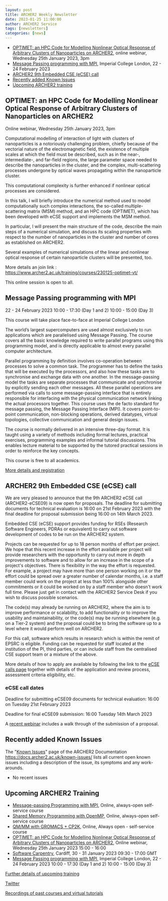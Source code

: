 ```yaml
---
layout: post
title: ARCHER2 Weekly Newsletter
date: 2023-01-25 11:00:00
author: ARCHER2 Service
tags: [newsletters] 
categories: [news]
---
```



- [OPTIMET: an HPC Code for Modelling Nonlinear Optical Response of Arbitrary Clusters of Nanoparticles on ARCHER2](#optimet-an-hpc-code-for-modelling-nonlinear-optical-response-of-arbitrary-clusters-of-nanoparticles-on-archer2), online webinar, Wednesday 25th January 2023, 3pm
- [Message Passing programming with MPI](#message-passing-programming-with-mpi), Imperial College London, 22 - 24 February 2023
- [ARCHER2 9th Embedded CSE (eCSE) call](#archer2-9th-embedded-cse-ecse--call)
- [Recently added Known Issues](#recently-added-known-issues)
- [Upcoming ARCHER2 training](#upcoming-archer2-training)

<!--more-->
 


## OPTIMET: an HPC Code for Modelling Nonlinear Optical Response of Arbitrary Clusters of Nanoparticles on ARCHER2

Online webinar, Wednesday 25th January 2023, 3pm

Computational modelling of interaction of light with clusters of nanoparticles is a notoriously challenging problem, chiefly because of the vectorial nature of the electromagnetic field, the existence of multiple scales at which the field must be described, such as in the near-, intermediate-, and far-field regions, the large parameter space needed to describe the nanoparticles in the cluster, and the complex, multi-scattering processes undergone by optical waves propagating within the nanoparticle cluster.

This computational complexity is further enhanced if nonlinear optical processes are considered.

In this talk, I will briefly introduce the numerical method used to model computationally such complex interactions, the so-called multiple-scattering matrix (MSM) method, and an HPC code (OPTIMET), which has been developed with eCSE support and implements the MSM method.

In particular, I will present the main structure of the code, describe the main steps of a numerical simulation, and discuss its scaling properties with respect to the number of nanoparticles in the cluster and number of cores as established on ARCHER2.

Several examples of numerical simulations of the linear and nonlinear optical response of certain nanoparticle clusters will be presented, too.

More details an join link : https://www.archer2.ac.uk/training/courses/230125-optimet-vt/

This online session is open to all. 


## Message Passing programming with MPI

22 - 24 February 2023 10:00 - 17:30 (Day 1 and 2) 10:00 - 15:00 (Day 3)

This course will take place face-to-face at Imperial College London

The world’s largest supercomputers are used almost exclusively to run applications which are parallelised using Message Passing. The course covers all the basic knowledge required to write parallel programs using this programming model, and is directly applicable to almost every parallel computer architecture.

Parallel programming by definition involves co-operation between processes to solve a common task. The programmer has to define the tasks that will be executed by the processors, and also how these tasks are to synchronise and exchange data with one another. In the message-passing model the tasks are separate processes that communicate and synchronise by explicitly sending each other messages. All these parallel operations are performed via calls to some message-passing interface that is entirely responsible for interfacing with the physical communication network linking the actual processors together. This course uses the de facto standard for message passing, the Message Passing Interface (MPI). It covers point-to-point communication, non-blocking operations, derived datatypes, virtual topologies, collective communication and general design issues.

The course is normally delivered in an intensive three-day format. It is taught using a variety of methods including formal lectures, practical exercises, programming examples and informal tutorial discussions. This enables lecture material to be supported by the tutored practical sessions in order to reinforce the key concepts.

This course is free to all academics.

[More details and registration]( https://www.archer2.ac.uk/training/#upcoming-training)



## ARCHER2 9th Embedded CSE (eCSE)  call

We are very pleased to announce that the 9th ARCHER2 eCSE call
(ARCHER2-eCSE09) is now open for proposals. The deadline for submitting documents for technical evaluation is 16:00 on 21st February 2023 with the final deadline for proposal submission being 16:00 on 14th March 2023.

Embedded CSE (eCSE) support provides funding for RSEs (Research Software Engineers, PDRAs or equivalent) to carry out software development of codes to be run on the ARCHER2 system.

Projects can be requested for up to 18 person months of effort per project. We hope that this recent increase in the effort available per project will provide researchers with the opportunity to carry out more in depth improvements to software and to allow for an increase in the scope of a project's objectives. There is flexibility in the way the effort is requested. For example, a project may have more than one person working on it or the effort could be spread over a greater number of calendar months, i.e. a staff member could work on the project at less than 100% alongside other commitments or it could be worked on by a staff member who doesn't work full time. Please just get in contact with the ARCHER2 Service Desk if you wish to discuss possible scenarios.

The code(s) may already be running on ARCHER2, where the aim is to improve performance or scalability, to add functionality or to improve the usability and maintainability, or the code(s) may be running elsewhere (e.g. on a Tier-2 system) and the proposal could be to bring the software up to a level where it would perform well on ARCHER2.

For this call, software which results in research which is within the remit of EPSRC is eligible. Funding can be requested for staff located at the institution of the PI, third parties, or can include staff from the centralised CSE support team or a mixture of the above.

More details of how to apply are available by following the link to the [eCSE calls page](https://www.archer2.ac.uk/ecse/) together with details of the application and review process, assessment criteria eligibility, etc.


### eCSE call dates


Deadline for submitting eCSE09 documents for technical evaluation: 16:00 on Tuesday 21st February 2023

Deadline for final eCSE09 submission: 16:00 Tuesday 14th March 2023

A [recent webinar](https://www.archer2.ac.uk/training/courses/220428-ecse-webinar/) includes a walk through of the submission of a proposal.


## Recently added Known Issues
 
The "[Known Issues](https://docs.archer2.ac.uk/known-issues/)" page of the ARCHER2 Documentation
<https://docs.archer2.ac.uk/known-issues/>
lists all current open known issues including a description of the issue, its symptoms and any work-arounds.

- No recent issues


## Upcoming ARCHER2 Training

- [Message-passing Programming with MPI](https://www.archer2.ac.uk/training/courses/210000-mpi-self-service/), Online, always-open self-service course
- [Shared Memory Programming with OpenMP](https://www.archer2.ac.uk/training/courses/210000-openmp-self-service/), Online, always-open self-service course
- [QM/MM with GROMACS + CP2K](https://www.archer2.ac.uk/training/courses/220000-gromacs-self-service/), Online, Always open - self-service course
- [OPTIMET: an HPC Code for Modelling Nonlinear Optical Response of Arbitrary Clusters of Nanoparticles on ARCHER2](https://www.archer2.ac.uk/training/courses/230125-optimet-vt/), 	Online webinar, Wednesday 25th January 2023 15:00 - 16:00 
- [Software Carpentry](https://www.archer2.ac.uk/training/courses/230130-software-carpentry/), Cardiff, 30 - 31 January 2023 09:30 - 17:00 GMT
- [Message Passing programming with MPI](https://www.archer2.ac.uk/training/courses/230222-mpi/), Imperial College London, 22 - 24 February 2023 10:00 - 17:30 (Day 1 and 2) 10:00 - 15:00 (Day 3) 


[Further details of upcoming training](https://www.archer2.ac.uk/training/#upcoming-training)

[Twitter](https://twitter.com/ARCHER2_HPC)

[Recordings of past courses and virtual tutorials](https://www.archer2.ac.uk/training/materials/)

